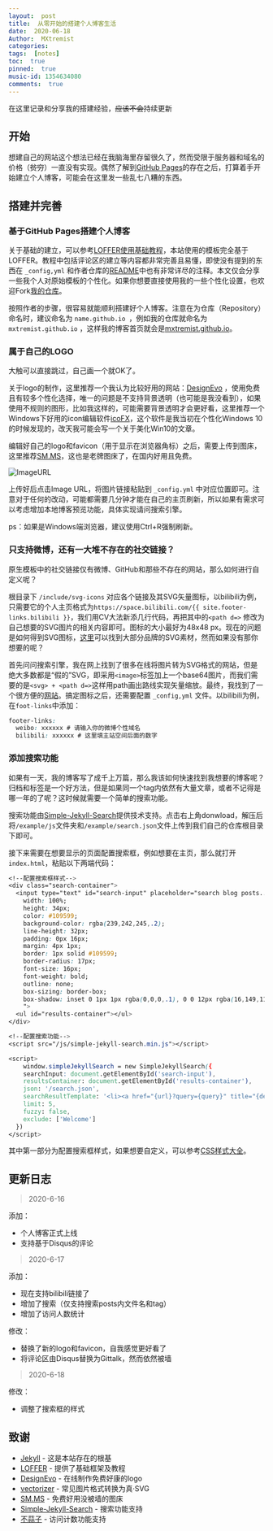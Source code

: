 ```yaml
---
layout:  post
title:  从零开始的搭建个人博客生活
date:  2020-06-18
Author:  MXtremist
categories: 
tags:  [notes]
toc:  true
pinned:  true
music-id: 1354634080
comments:  true
--- 
```


在这里记录和分享我的搭建经验，~~应该不会~~持续更新

## 开始

想建自己的网站这个想法已经在我脑海里存留很久了，然而受限于服务器和域名的价格（~~贫穷~~）一直没有实现。偶然了解到[GitHub Pages](https://pages.github.com/)的存在之后，打算着手开始建立个人博客，可能会在这里发一些乱七八糟的东西。



## 搭建并完善

### 基于GitHub Pages搭建个人博客

关于基础的建立，可以参考[LOFFER使用基础教程](https://fromendworld.github.io/LOFFER/document/)，本站使用的模板完全基于LOFFER。教程中包括评论区的建立等内容都非常完善且易懂，即使没有提到的东西在 `_config,yml` 和作者仓库的[README](https://github.com/FromEndWorld/LOFFER/blob/master/README.md)中也有非常详尽的注释。本文仅会分享一些我个人对原始模板的个性化。如果你想要直接使用我的一些个性化设置，也欢迎Fork[我的仓库](https://github.com/MXtremist/mxtremist.github.io)。

按照作者的步骤，很容易就能顺利搭建好个人博客。注意在为仓库（Repository）命名时，建议命名为 `name.github.io `，例如我的仓库就命名为 `mxtremist.github.io` ，这样我的博客首页就会是[mxtremist.github.io](https://mxtremist.github.io/)。



### 属于自己的LOGO

大触可以直接跳过，自己画一个就OK了。

关于logo的制作，这里推荐一个我认为比较好用的网站：[DesignEvo](https://www.designevo.com/cn/) ，使用免费且有较多个性化选择，唯一的问题是不支持背景透明（也可能是我没看到），如果使用不规则的图形，比如我这样的，可能需要背景透明才会更好看，这里推荐一个Windows下好用的icon编辑软件[icoFX](https://icofx.ro/downloads.html)，这个软件是我当初在个性化Windows 10的时候发现的，改天我可能会写一个关于美化Win10的文章。

编辑好自己的logo和favicon（用于显示在浏览器角标）之后，需要上传到图床，这里推荐[SM.MS](https://sm.ms/)，这也是老牌图床了，在国内好用且免费。

![ImageURL](https://i.loli.net/2020/06/18/lDKINy6tHE23aMO.png)

上传好后点击Image URL，将图片链接粘贴到 `_config.yml` 中对应位置即可。注意对于任何的改动，可能都需要几分钟才能在自己的主页刷新，所以如果有需求可以考虑增加本地博客预览功能，具体实现请问搜索引擎。

ps：如果是Windows端浏览器，建议使用Ctrl+R强制刷新。



### 只支持微博，还有一大堆不存在的社交链接？

原生模板中的社交链接仅有微博、GitHub和那些不存在的网站，那么如何进行自定义呢？

根目录下 `/include/svg-icons` 对应各个链接及其SVG矢量图标，以bilibili为例，只需要它的个人主页格式为`https://space.bilibili.com/{{ site.footer-links.bilibili }}`，我们用CV大法新添几行代码，再把其中的`<path d=>` 修改为自己想要的SVG图片的相关内容即可。图标的大小最好为48x48 px。现在的问题是如何得到SVG图标，[这里](https://github.com/FortAwesome/Font-Awesome/tree/master/svgs/brands)可以找到大部分品牌的SVG素材，然而如果没有那你想要的呢？

首先问问搜索引擎，我在网上找到了很多在线将图片转为SVG格式的网站，但是绝大多数都是“假的”SVG，即采用`<image>`标签加上一个base64图片，而我们需要的是`<svg> + <path d=>`这样用path画出路线实现矢量缩放。最终，我找到了一个很方便的[网站](https://www.vectorizer.io/)。搞定图标之后，还需要配置 `_config,yml` 文件。以bilibili为例，在`foot-links`中添加：

```css
footer-links: 
  weibo: xxxxxx # 请输入你的微博个性域名 
  bilibili: xxxxxx # 这里填主站空间后面的数字   
```



### 添加搜索功能

如果有一天，我的博客写了成千上万篇，那么我该如何快速找到我想要的博客呢？归档和标签是一个好方法，但是如果同一个tag内依然有大量文章，或者不记得是哪一年的了呢？这时候就需要一个简单的搜索功能。

搜索功能由[Simple-Jekyll-Search](https://github.com/christian-fei/Simple-Jekyll-Search)提供技术支持。点击右上角donwload，解压后将`/example/js`文件夹和`/example/search.json`文件上传到我们自己的仓库根目录下即可。

接下来需要在想要显示的页面配置搜索框，例如想要在主页，那么就打开`index.html`，粘贴以下两端代码：

```css
<!--配置搜索框样式-->
<div class="search-container">
  <input type="text" id="search-input" placeholder="search blog posts..." style="
    width: 100%;
    height: 34px;
    color: #109599;
    background-color: rgba(239,242,245,.2);
    line-height: 32px;
    padding: 0px 16px;
    margin: 4px 1px;
    border: 1px solid #109599;
    border-radius: 17px;
    font-size: 16px;
    font-weight: bold;
    outline: none;
    box-sizing: border-box;
    box-shadow: inset 0 1px 1px rgba(0,0,0,.1), 0 0 12px rgba(16,149,113,.7);
    ">
  <ul id="results-container"></ul>
</div>
```

```css
<!--配置搜索功能-->
<script src="/js/simple-jekyll-search.min.js"></script>

<script>
	window.simpleJekyllSearch = new SimpleJekyllSearch({
	searchInput: document.getElementById('search-input'),
	resultsContainer: document.getElementById('results-container'),
	json: '/search.json',
	searchResultTemplate: '<li><a href="{url}?query={query}" title="{desc}">{title}</a></li>',
	limit: 5,
	fuzzy: false,
	exclude: ['Welcome']
  })
</script>
```

其中第一部分为配置搜索框样式，如果想要自定义，可以参考[CSS样式大全](https://www.cnblogs.com/laihuayan/archive/2012/07/27/2611111.html)。



## 更新日志

> 2020-6-16

添加：

- 个人博客正式上线
- 支持基于Disqus的评论



> 2020-6-17

添加：

- 现在支持bilibili链接了
- 增加了搜索（仅支持搜索posts内文件名和tag）
- 增加了访问人数统计

修改：

- 替换了新的logo和favicon，自我感觉更好看了
- 将评论区由Disqus替换为Gittalk，然而依然被墙



> 2020-6-18

修改：

- 调整了搜索框的样式



## 致谢

- [Jekyll](https://github.com/jekyll/jekyll) - 这是本站存在的根基
- [LOFFER](https://github.com/FromEndWorld/LOFFER) - 提供了基础框架及教程
- [DesignEvo](https://www.designevo.com/cn/) - 在线制作免费好康的logo
- [vectorizer](https://www.vectorizer.io/) - 常见图片格式转换为真·SVG
- [SM.MS](https://sm.ms/) - 免费好用没被墙的图床
- [Simple-Jekyll-Search](https://github.com/christian-fei/Simple-Jekyll-Search) - 搜索功能支持
- [不蒜子](http://busuanzi.ibruce.info/) - 访问计数功能支持